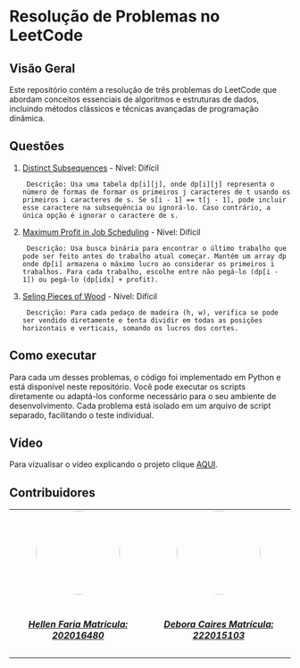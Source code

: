 # Resolução de Problemas no LeetCode

## Visão Geral
Este repositório contém a resolução de três problemas do LeetCode que abordam conceitos essenciais de algoritmos e estruturas de dados, incluindo métodos clássicos e técnicas avançadas de programação dinâmica.

## Questões
1. [Distinct Subsequences](https://leetcode.com/problems/distinct-subsequences/description/) - Nível: Difícil

        Descrição: Usa uma tabela dp[i][j], onde dp[i][j] representa o número de formas de formar os primeiros j caracteres de t usando os primeiros i caracteres de s. Se s[i - 1] == t[j - 1], pode incluir esse caractere na subsequência ou ignorá-lo. Caso contrário, a única opção é ignorar o caractere de s.

2. [Maximum Profit in Job Scheduling](https://leetcode.com/problems/maximum-profit-in-job-scheduling/description/) - Nível: Difícil

        Descrição: Usa busca binária para encontrar o último trabalho que pode ser feito antes do trabalho atual começar. Mantém um array dp onde dp[i] armazena o máximo lucro ao considerar os primeiros i trabalhos. Para cada trabalho, escolhe entre não pegá-lo (dp[i - 1]) ou pegá-lo (dp[idx] + profit).

3. [Seling Pieces of Wood](https://leetcode.com/problems/selling-pieces-of-wood/description/) - Nível: Difícil

        Descrição: Para cada pedaço de madeira (h, w), verifica se pode ser vendido diretamente e tenta dividir em todas as posições horizontais e verticais, somando os lucros dos cortes.


## Como executar
Para cada um desses problemas, o código foi implementado em Python e está disponível neste repositório. Você pode executar os scripts diretamente ou adaptá-los conforme necessário para o seu ambiente de desenvolvimento. Cada problema está isolado em um arquivo de script separado, facilitando o teste individual.

## Vídeo
Para vizualisar o vídeo explicando o projeto clique [AQUI](https://youtu.be/0BkZjH0M5OE).

## Contribuidores
<center>
<table style="margin-left: auto; margin-right: auto;">
    <tr>
        <td align="center">
            <a href="https://github.com/Hellen159">
                <img style="border-radius: 50%;" src="https://github.com/Hellen159.png" width="150px;"/>
                <h5 class="text-center"> <br> Hellen Faria Matrícula: 202016480 </h5>
            </a>
        </td>
      <td align="center">
            <a href="https://github.com/deboracaires">
                <img style="border-radius: 50%;" src="https://github.com/deboracaires.png" width="150px;"/>
                <h5 class="text-center"> <br> Debora Caires Matrícula: 222015103</h5>
            </a>
        </td>
    </tr>
</table>
